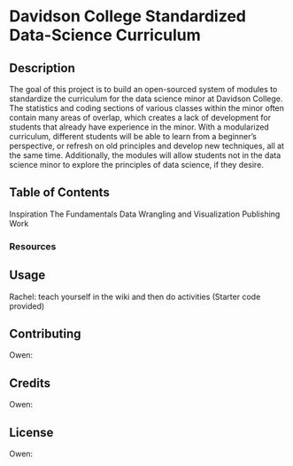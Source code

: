 # Davidson College Standardized Data-Science Curriculum
## Description
The goal of this project is to build an open-sourced system of  modules to standardize the curriculum for the data science minor at Davidson College. The statistics and coding sections of various classes within the minor often contain many areas of overlap, which creates a lack of development for students that already have experience in the minor. 
With a modularized curriculum, different students will be able to learn from a beginner’s perspective, or refresh on old principles and develop new techniques, all at the same time. Additionally, the modules will allow students not in the data science minor to explore the principles of data science, if they desire.

## Table of Contents 
Inspiration
The Fundamentals
Data Wrangling and Visualization
Publishing Work
### Resources
## Usage
Rachel:  teach yourself in the wiki and then do activities (Starter code provided)
## Contributing
Owen:
## Credits
Owen:
## License
Owen:
